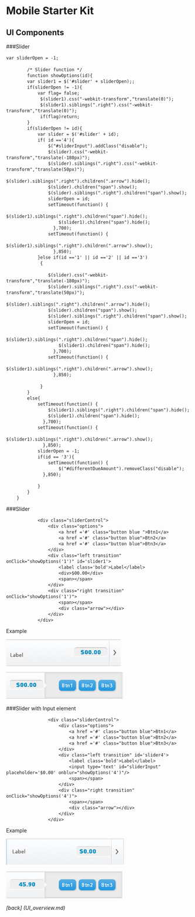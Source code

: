 Mobile Starter Kit
================================

UI Components
--------------------------------

###Slider

	var sliderOpen = -1;
			
			/* Slider function */
			function showOptions(id){
			var slider1 = $('#slider' + sliderOpen);; 
			if(sliderOpen != -1){
				var flag= false;
				 $(slider1).css("-webkit-transform","translate(0)");
				 $(slider1).siblings(".right").css("-webkit-transform","translate(0)");			
				 if(flag)return;
			}
			if(sliderOpen != id){	
				var slider = $('#slider' + id);
				if( id =='4'){
					$("#sliderInput").addClass("disable");
					$(slider).css("-webkit-transform","translate(-180px)");
					$(slider).siblings(".right").css("-webkit-transform","translate(50px)");		
					$(slider).siblings(".right").children(".arrow").hide();
					$(slider).children("span").show();
					$(slider).siblings(".right").children("span").show();
					sliderOpen = id;
					setTimeout(function() {		
						$(slider1).siblings(".right").children("span").hide();
						$(slider1).children("span").hide();
					  },700);
					setTimeout(function() {		
						$(slider1).siblings(".right").children(".arrow").show();
					  },850);
				}else if(id =='1' || id =='2' || id =='3')
				 {

					$(slider).css("-webkit-transform","translate(-180px)");
					$(slider).siblings(".right").css("-webkit-transform","translate(50px)");		
					$(slider).siblings(".right").children(".arrow").hide();
					$(slider).children("span").show();
					$(slider).siblings(".right").children("span").show();
					sliderOpen = id;
					setTimeout(function() {		
						$(slider1).siblings(".right").children("span").hide();
						$(slider1).children("span").hide();
					  },700);
					setTimeout(function() {		
						$(slider1).siblings(".right").children(".arrow").show();
					  },850);
				 
				 }
			}
			else{
				setTimeout(function() {		
					$(slider1).siblings(".right").children("span").hide();
					$(slider1).children("span").hide();
				  },700);
				setTimeout(function() {		
					$(slider1).siblings(".right").children(".arrow").show();
				  },850);
				sliderOpen = -1;
				if(id == '3'){
					setTimeout(function() {	
						$("#differentDueAmount").removeClass("disable");
				  },850);
					
				}
			}
		}



###Slider
		
				<div class="sliderControl">			
					<div class="options">
						<a href ='#' class="button blue ">Btn1</a>
						<a href ='#' class="button blue">Btn2</a>
						<a href ='#' class="button blue">Btn3</a>
					</div>
					<div class="left transition" onClick="showOptions('1')"	id='slider1'>
						<label class='bold'>Label</label>
						<div>$00.00</div>
						<span></span>
					</div>
					<div class="right transition" onClick="showOptions('1')">
						<span></span>
						<div class="arrow"></div>
					</div>
				</div>  
				

Example

![alt text][slider]

[slider]: ../screenshots/slider.png "demo"


![alt text][sliderOpen]

[sliderOpen]: ../screenshots/sliderOpen.png "demo"


	
###Slider with Input element

					<div class="sliderControl">
						<div class="options">
							<a href ='#' class="button blue">Btn1</a>
							<a href ='#' class="button blue">Btn2</a>
							<a href ='#' class="button blue">Btn3</a>
						</div>
						<div class="left transition" id='slider4'>
							<label class='bold'>Label</label> 
							<input type='text' id="sliderInput" placeholder='$0.00' onblur="showOptions('4')"/> 
							<span></span>
						</div>
						<div class="right transition" onClick="showOptions('4')">
							<span></span>
							<div class="arrow"></div>
						</div>
					</div>


Example


![alt text][sliderWithInput]

[sliderWithInput]: ../screenshots/sliderWithInput.png "demo"


![alt text][sliderwithInputOpen]

[sliderwithInputOpen]: ../screenshots/sliderwithInputOpen.png "demo"


*[back] (UI_overview.md)*  
